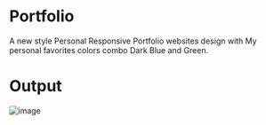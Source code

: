 # Portfolio
A new style  Personal Responsive Portfolio websites design with My personal favorites colors combo Dark Blue and Green.
# Output
![image](https://user-images.githubusercontent.com/90744937/173239142-992b6266-b786-482d-9bea-ad875177d5cf.png)
